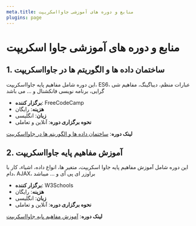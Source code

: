 ```yaml
---
meta.title: منابع و دوره های آموزشی جاوااسکریپت
plugins: page
---
```


# منابع و دوره های آموزشی جاوا اسکریپت

## 1. ساختمان داده ها و الگوریتم ها در جاوااسکریپت

این دوره شامل مفاهیم پایه جاوااسکریپت، ES6، عبارات منظم، دیباگینگ، مفاهیم شی گرایی، برنامه نویسی فانکشنال و ... می باشد

- **برگزار کننده**: FreeCodeCamp 
- **هزینه**: رایگان
- **زبان**: انگلیسی
- **نحوه برگزاری دوره**: آنلاین و تعاملی

**لینک دوره**: [ساختمان داده ها و الگوریتم ها در جاوااسکریپت](https://www.freecodecamp.org/learn/javascript-algorithms-and-data-structures/)

## 2. آموزش مفاهیم پایه جاوااسکریپت

این دوره شامل آموزش مفاهیم پایه جاوا اسکریپت، متغیر ها، انواع داده، اشیاء، کار با دام، AJAX، براوزر ای پی آی و ... میباشد

- **برگزار کننده**: W3Schools 
- **هزینه**: رایگان
- **زبان**: انگلیسی
- **نحوه برگزاری دوره**: آنلاین و تعاملی

**لینک دوره**: [آموزش مفاهیم پایه جاوااسکریپت](https://www.w3schools.com/js/default.asp)
